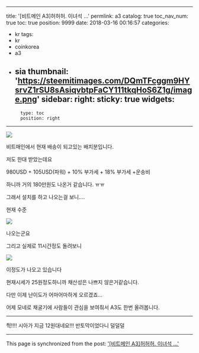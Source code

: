 
---
title: '[비트메인 A3]허허허. 이녀석 ...'
permlink: a3
catalog: true
toc_nav_num: true
toc: true
position: 9999
date: 2018-03-16 00:16:57
categories:
- kr
tags:
- kr
- coinkorea
- a3
- sia
thumbnail: 'https://steemitimages.com/DQmTFcggm9HYsrvZ1rSU8sAsiqvbtpFaCY111tkqHoS6Z1g/image.png'
sidebar:
    right:
        sticky: true
widgets:
    -
        type: toc
        position: right
---


![](https://steemitimages.com/DQmTFcggm9HYsrvZ1rSU8sAsiqvbtpFaCY111tkqHoS6Z1g/image.png)

비트매인에서 현재 배송이 되고있는 배치분입니다.

저도 한대 받았는데요

980USD + 105USD(파워) + 10% 부가세 + 18% 부가세 +운송비 

하니까 거의 180만원도 나온거 같습니다. ㅠㅠ

그래서 설치를 하고 나오는걸 보니....

현재 수준

![](https://steemitimages.com/DQmNrwKL7zhfNhy93z8ef3yaFDAqNap8jP3MhmbY6p1ZJ1A/image.png)

나오는군요

그리고 실제로 11시간정도 돌려보니

![](https://steemitimages.com/DQmeEASHNqU488eM9i9HuoGn4bdZX4KozfoqF6nwoKnt1Km/image.png)

이정도가 나오고 있습니다

현재시세가 25원정도하니까 채산성은 나쁘지 않은거같습니다.

다만 이제 난이도가 어마어마하게 오르겠죠...

어제 모네로 채굴기에 사람들이 관심을 보여줘서 A3도 한번 올려봅니다.

-------------------------

헉!!!! 시아가 지금 12원대네요!!! 반토막이었다니 덜덜덜

- - -

This page is synchronized from the post: ['[비트메인 A3]허허허. 이녀석 ...'](https://steemit.com/@virus707/a3)
